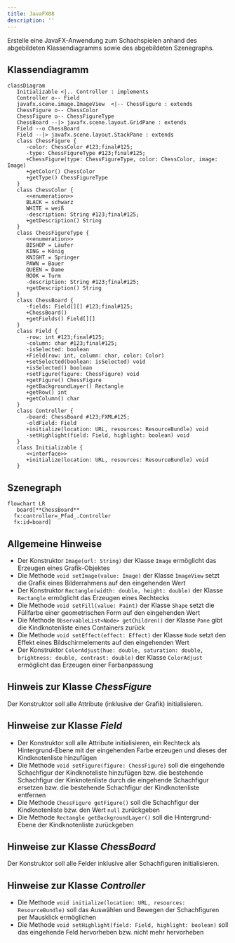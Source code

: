 ```yaml
---
title: JavaFX08
description: ''
---
```


Erstelle eine JavaFX-Anwendung zum Schachspielen anhand des abgebildeten
Klassendiagramms sowie des abgebildeten Szenegraphs.

## Klassendiagramm

```mermaid
classDiagram
   Initializable <|.. Controller : implements
   Controller o-- Field
   javafx.scene.image.ImageView  <|-- ChessFigure : extends
   ChessFigure o-- ChessColor
   ChessFigure o-- ChessFigureType
   ChessBoard --|> javafx.scene.layout.GridPane : extends
   Field --o ChessBoard
   Field --|> javafx.scene.layout.StackPane : extends
   class ChessFigure {
      -color: ChessColor #123;final#125;
      -type: ChessFigureType #123;final#125;
      +ChessFigure(type: ChessFigureType, color: ChessColor, image: Image)
      +getColor() ChessColor
      +getType() ChessFigureType
   }
   class ChessColor {
      <<enumeration>>
      BLACK = schwarz
      WHITE = weiß
      -description: String #123;final#125;
      +getDescription() String
   }
   class ChessFigureType {
      <<enumeration>>
      BISHOP = Läufer
      KING = König
      KNIGHT = Springer
      PAWN = Bauer
      QUEEN = Dame
      ROOK = Turm
      -description: String #123;final#125;
      +getDescription() String
   }
   class ChessBoard {
      -fields: Field[][] #123;final#125;
      +ChessBoard()
      +getFields() Field[][]
   }
   class Field {
      -row: int #123;final#125;
      -column: char #123;final#125;
      -isSelected: boolean
      +Field(row: int, column: char, color: Color)
      +setSelected(boolean: isSelected) void
      +isSelected() boolean
      +setFigure(figure: ChessFigure) void
      +getFigure() ChessFigure
      +getBackgroundLayer() Rectangle
      +getRow() int
      +getColumn() char
   }
   class Controller {
      -board: ChessBoard #123;FXML#125;
      -oldField: Field
      +initialize(location: URL, resources: ResourceBundle) void
      -setHighlight(field: Field, highlight: boolean) void
   }
   class Initializable {
      <<interface>>
      +initialize(location: URL, resources: ResourceBundle) void
   }
```

## Szenegraph

```mermaid
flowchart LR
   board[**ChessBoard**
  fx:controller=_Pfad_.Controller
  fx:id=board]
```

## Allgemeine Hinweise

- Der Konstruktor `Image(url: String)` der Klasse `Image` ermöglicht das
  Erzeugen eines Grafik-Objektes
- Die Methode `void setImage(value: Image)` der Klasse `ImageView` setzt die
  Grafik eines Bilderrahmens auf den eingehenden Wert
- Der Konstruktor `Rectangle(width: double, height: double)` der Klasse
  `Rectangle` ermöglicht das Erzeugen eines Rechtecks
- Die Methode `void setFill(value: Paint)` der Klasse `Shape` setzt die
  Füllfarbe einer geometrischen Form auf den eingehenden Wert
- Die Methode `ObservableList<Node> getChildren()` der Klasse `Pane` gibt die
  Kindknotenliste eines Containers zurück
- Die Methode `void setEffect(effect: Effect)` der Klasse `Node` setzt den
  Effekt eines Bildschirmelements auf den eingehenden Wert
- Der Konstruktor
  `ColorAdjust(hue: double, saturation: double, brightness: double, contrast: double)`
  der Klasse `ColorAdjust` ermöglicht das Erzeugen einer Farbanpassung

## Hinweis zur Klasse _ChessFigure_

Der Konstruktor soll alle Attribute (inklusive der Grafik) initialisieren.

## Hinweise zur Klasse _Field_

- Der Konstruktor soll alle Attribute initialisieren, ein Rechteck als
  Hintergrund-Ebene mit der eingehenden Farbe erzeugen und dieses der
  Kindknotenliste hinzufügen
- Die Methode `void setFigure(figure: ChessFigure)` soll die eingehende
  Schachfigur der Kindknoteliste hinzufügen bzw. die bestehende Schachfigur der
  Kinknotenliste durch die eingehende Schachfigur ersetzen bzw. die bestehende
  Schachfigur der Kindknotenliste entfernen
- Die Methode `ChessFigure getFigure()` soll die Schachfigur der Kindknotenliste
  bzw. den Wert `null` zurückgeben
- Die Methode `Rectangle getBackgroundLayer()` soll die Hintergrund-Ebene der
  Kindknotenliste zurückgeben

## Hinweise zur Klasse _ChessBoard_

Der Konstruktor soll alle Felder inklusive aller Schachfiguren initialisieren.

## Hinweise zur Klasse _Controller_

- Die Methode `void initialize(location: URL, resources: ResourceBundle)` soll
  das Auswählen und Bewegen der Schachfiguren per Mausklick ermöglichen
- Die Methode `void setHighlight(field: Field, highlight: boolean)` soll das
  eingehende Feld hervorheben bzw. nicht mehr hervorheben
